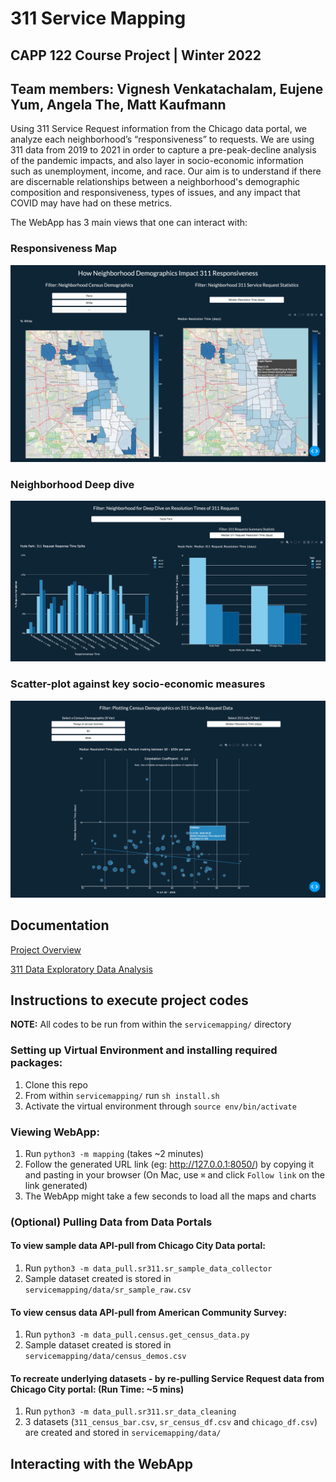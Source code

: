 # 311 Service Mapping
## CAPP 122 Course Project | Winter 2022
## Team members: Vignesh Venkatachalam, Eujene Yum, Angela The, Matt Kaufmann

Using 311 Service Request information from the Chicago data portal, we analyze each neighborhood’s “responsiveness” to requests. We are using 311 data from 2019 to 2021 in order to capture a pre-peak-decline analysis of the pandemic impacts, and also layer in socio-economic information such as unemployment, income, and race. Our aim is to understand if there are discernable relationships between a neighborhood's demographic composition and responsiveness, types of issues, and any impact that COVID may have had on these metrics.

The WebApp has 3 main views that one can interact with:

### Responsiveness Map

![alt text](servicemapping/deliverables/images/ResponsivenessMap.png)

### Neighborhood Deep dive

![alt text](servicemapping/deliverables/images/NbdDeepDive.png)

### Scatter-plot against key socio-economic measures

![alt text](servicemapping/deliverables/images/ScatterPlot_Income.png)

## Documentation
[Project Overview](proj-paper.pdf)

[311 Data Exploratory Data Analysis](servicemapping/deliverables/311_sr_analysis.ipynb)

## Instructions to execute project codes

**NOTE:** All codes to be run from within the `servicemapping/` directory

### Setting up Virtual Environment and installing required packages:
1. Clone this repo
2. From within `servicemapping/` run `sh install.sh`
3. Activate the virtual environment through `source env/bin/activate`

### Viewing WebApp:
1. Run `python3 -m mapping` (takes ~2 minutes)
2. Follow the generated URL link (eg: http://127.0.0.1:8050/) by copying it and pasting in your browser (On Mac, use `⌘` and click `Follow link` on the link generated)
3. The WebApp might take a few seconds to load all the maps and charts

### (Optional) Pulling Data from Data Portals

#### To view sample data API-pull from Chicago City Data portal: 
1. Run `python3 -m data_pull.sr311.sr_sample_data_collector` 
2. Sample dataset created is stored in `servicemapping/data/sr_sample_raw.csv`

#### To view census data API-pull from American Community Survey:
1. Run `python3 -m data_pull.census.get_census_data.py`
2. Sample dataset created is stored in `servicemapping/data/census_demos.csv`

#### To recreate underlying datasets - by re-pulling Service Request data from Chicago City portal: (Run Time: ~5 mins)
1. Run `python3 -m data_pull.sr311.sr_data_cleaning`
2. 3 datasets (`311_census_bar.csv`, `sr_census_df.csv` and `chicago_df.csv`) are created and stored in `servicemapping/data/`

## Interacting with the WebApp
